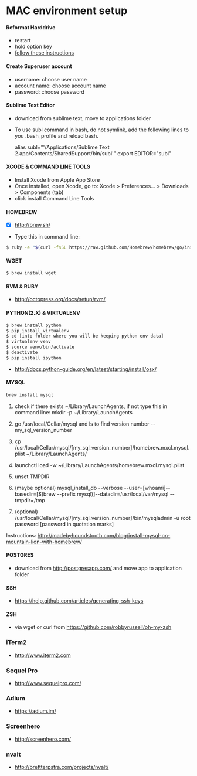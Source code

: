 # MAC environment setup

#### Reformat Harddrive
+ restart
+ hold option key
+ [follow these instructions](http://support.apple.com/kb/ph11273)

#### Create Superuser account
+ username: choose user name
+ account name: choose account name
+ password: choose password

#### Sublime Text Editor
+ download from sublime text, move to applications folder
+ To use subl command in bash, do not symlink, add the following lines to you .bash_profile and reload bash.

    alias subl="'/Applications/Sublime Text 2.app/Contents/SharedSupport/bin/subl'"
    export EDITOR="subl"

#### XCODE & COMMAND LINE TOOLS
+ Install Xcode from Apple App Store
+ Once installed, open Xcode, go to: Xcode > Preferences... > Downloads > Components (tab)
+ click install Command Line Tools

#### HOMEBREW
- [x] http://brew.sh/
+ Type this in command line:
```bash
$ ruby -e "$(curl -fsSL https://raw.github.com/Homebrew/homebrew/go/install)"
```

#### WGET
```bash
$ brew install wget
```

#### RVM & RUBY
+ http://octopress.org/docs/setup/rvm/

#### PYTHON(2.X) & VIRTUALENV
```bash
$ brew install python
$ pip install virtualenv
$ cd [into folder where you will be keeping python env data]
$ virtualenv venv
$ source venv/bin/activate
$ deactivate
$ pip install ipython
```
+ http://docs.python-guide.org/en/latest/starting/install/osx/

#### MYSQL
```bash
brew install mysql
```

1. check if there exists ~/Library/LaunchAgents, if not type this in command line: mkdir -p ~/Library/LaunchAgents

2. go /usr/local/Cellar/mysql and ls to find version number -- my_sql_version_number

3. cp /usr/local/Cellar/mysql/[my_sql_version_number]/homebrew.mxcl.mysql.plist ~/Library/LaunchAgents/

4. launchctl load -w ~/Library/LaunchAgents/homebrew.mxcl.mysql.plist

5. unset TMPDIR

6. (maybe optional) mysql_install_db --verbose --user=[whoami]--basedir=[$(brew --prefix mysql)]--datadir=/usr/local/var/mysql --tmpdir=/tmp

7. (optional) /usr/local/Cellar/mysql/[my_sql_version_number]/bin/mysqladmin -u root password [password in quotation marks]

Instructions: http://madebyhoundstooth.com/blog/install-mysql-on-mountain-lion-with-homebrew/

#### POSTGRES
+ download from http://postgresapp.com/ and move app to application folder

#### SSH
+ https://help.github.com/articles/generating-ssh-keys

#### ZSH
+ via wget or curl from https://github.com/robbyrussell/oh-my-zsh

### iTerm2
+ http://www.iterm2.com

### Sequel Pro
+ http://www.sequelpro.com/

### Adium
+ https://adium.im/

### Screenhero
+ http://screenhero.com/

### nvalt
+ http://brettterpstra.com/projects/nvalt/
